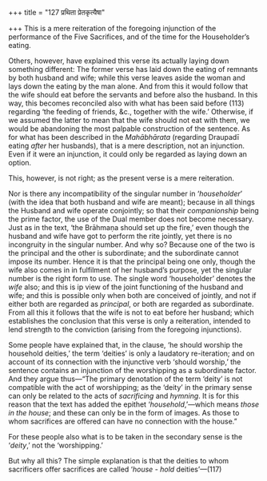 +++
title = "127 प्रथिता प्रेतकृत्यैषा"

+++
This is a mere reiteration of the foregoing injunction of the
performance of the Five Sacrifices, and of the time for the
Householder’s eating.

Others, however, have explained this verse its actually laying down
something different: The former verse has laid down the eating of
remnants by both husband and wife; while this verse leaves aside the
woman and lays down the eating by the man alone. And from this it would
follow that the wife should eat before the servants and before also the
husband. In this way, this becomes reconciled also with what has been
said before (113) regarding ‘the feeding of friends, &c., together with
the wife.’ Otherwise, if we assumed the latter to mean that the wife
should not eat with them, we would be abandoning the most palpable
construction of the sentence. As for what has been described in the
*Mahābhārata* (regarding Draupadī eating *after* her husbands), that is
a mere description, not an injunction. Even if it were an injunction, it
could only be regarded as laying down an option.

This, however, is not right; as the present verse is a mere reiteration.

Nor is there any incompatibility of the singular number in
‘*householder*’ (with the idea that both husband and wife are meant);
because in all things the Husband and wife operate conjointly; so that
their *companionship* being the prime factor, the use of the Dual member
does not become necessary. Just as in the text, ‘the Brāhmaṇa should set
up the fire,’ even though the husband and wife have got to perform the
rite jointly, yet there is no incongruity in the singular number. And
why so? Because one of the two is the principal and the other is
subordinate; and the subordinate cannot impose its number. Hence it is
that the principal being one only, though the wife also comes in in
fulfilment of her husband’s purpose, yet the singular number is the
right form to use. The single word ‘householder’ denotes the *wife*
also; and this is ip view of the joint functioning of the husband and
wife; and this is possible only when both are conceived of jointly, and
not if either both are regarded as *principal*, or both are regarded as
subordinate. From all this it follows that the wife is not to eat before
her husband; which establishes the conclusion that this verse is only a
reiteration, intended to lend strength to the conviction (arising from
the foregoing injunctions).

Some people have explained that, in the clause, ‘he should worship the
household deities,’ the term ‘deities’ is only a laudatory re-iteration;
and on account of its connection with the injunctive verb ‘should
worship,’ the sentence contains an injunction of the worshipping as a
subordinate factor. And they argue thus—“The primary denotation of the
term ‘deity’ is not compatible with the act of worshipping; as the
‘deity’ in the primary sense can only be related to the acts of
*sacrificing* and *hymning*. It is for this reason that the text has
added the epithet ‘*household*,’—which means *those in the house*; and
these can only be in the form of images. As those to whom sacrifices are
offered can have no connection with the house.”

For these people also what is to be taken in the secondary sense is the
‘*deity*,’ not the ‘worshipping.’

But why all this? The simple explanation is that the deities to whom
sacrificers offer sacrifices are called ‘*house* - *hold* deities’—(117)


